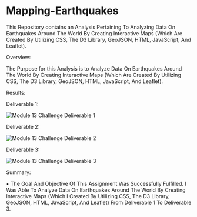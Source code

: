 # Mapping-Earthquakes

This Repository contains an Analysis Pertaining To Analyzing Data On Earthquakes Around The World By Creating Interactive Maps (Which Are Created By Utilizing CSS, The D3 Library, GeoJSON, HTML, JavaScript, And Leaflet).


Overview:

The Purpose for this Analysis is to Analyze Data On Earthquakes Around The World By Creating Interactive Maps (Which Are Created By Utilizing CSS, The D3 Library, GeoJSON, HTML, JavaScript, And Leaflet).


Results:


Deliverable 1:


![Module 13 Challenge Deliverable 1  ](https://user-images.githubusercontent.com/80506578/190701849-6403d7d7-1956-4c47-8623-3e427b36aa74.png)


Deliverable 2:


![Module 13 Challenge Deliverable 2  ](https://user-images.githubusercontent.com/80506578/190701969-76c435f3-6b79-4555-befc-1aa6d1680fec.png)


Deliverable 3:


![Module 13 Challenge Deliverable 3  ](https://user-images.githubusercontent.com/80506578/190702127-bf2b0a95-5f55-4a8e-841a-58aba7d73f42.png)



Summary:

• The Goal And Objective Of This Assignment Was Successfully Fulfilled. I Was Able To Analyze Data On Earthquakes Around The World By Creating Interactive Maps (Which I Created By Utilizing CSS, The D3 Library, GeoJSON, HTML, JavaScript, And Leaflet) From Deliverable 1 To Deliverable 3.


